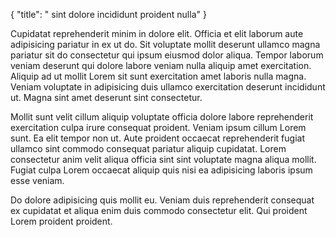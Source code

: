 {
  "title": " sint dolore incididunt proident nulla"
}

Cupidatat reprehenderit minim in dolore elit. Officia et elit laborum aute adipisicing pariatur in ex ut do. Sit voluptate mollit deserunt ullamco magna pariatur sit do consectetur qui ipsum eiusmod dolor aliqua. Tempor laborum veniam deserunt qui dolore labore veniam nulla aliquip amet exercitation. Aliquip ad ut mollit Lorem sit sunt exercitation amet laboris nulla magna. Veniam voluptate in adipisicing duis ullamco exercitation deserunt incididunt ut. Magna sint amet deserunt sint consectetur.

Mollit sunt velit cillum aliquip voluptate officia dolore labore reprehenderit exercitation culpa irure consequat proident. Veniam ipsum cillum Lorem sunt. Ea elit tempor non ut. Aute proident occaecat reprehenderit fugiat ullamco sint commodo consequat pariatur aliquip cupidatat. Lorem consectetur anim velit aliqua officia sint sint voluptate magna aliqua mollit. Fugiat culpa Lorem occaecat aliquip quis nisi ea adipisicing laboris ipsum esse veniam.

Do dolore adipisicing quis mollit eu. Veniam duis reprehenderit consequat ex cupidatat et aliqua enim duis commodo consectetur elit. Qui proident Lorem proident proident.